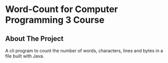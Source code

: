 # Word-Count for Computer Programming 3 Course

## About The Project
A cli program to count the number of words, characters, lines and bytes in a file built with Java.

